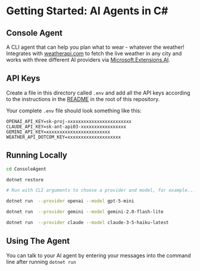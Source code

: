 # Getting Started: AI Agents in C#

## Console Agent

A CLI agent that can help you plan what to wear - whatever the weather! Integrates with [weatherapi.com](https://www.weatherapi.com) to fetch the live weather in any city and works with three different AI providers via [Microsoft.Extensions.AI](https://learn.microsoft.com/en-us/dotnet/ai/microsoft-extensions-ai).

## API Keys
Create a file in this directory called `.env` and add all the API keys according to the instructions in the [README](../README.md) in the root of this repository.

Your complete `.env` file should look something like this:

```
OPENAI_API_KEY=sk-proj-xxxxxxxxxxxxxxxxxxxxxxxx
CLAUDE_API_KEY=sk-ant-api03-xxxxxxxxxxxxxxxxx
GEMINI_API_KEY=xxxxxxxxxxxxxxxxxxxxxxxx
WEATHER_API_DOTCOM_KEY=xxxxxxxxxxxxxxxxxxxx
```

## Running Locally

```sh
cd ConsoleAgent

dotnet restore

# Run with CLI arguments to choose a provider and model, for example....

dotnet run  --provider openai --model gpt-5-mini

dotnet run  --provider gemini --model gemini-2.0-flash-lite

dotnet run  --provider claude --model claude-3-5-haiku-latest
```

## Using The Agent

You can talk to your AI agent by entering your messages into the command line after running `dotnet run`